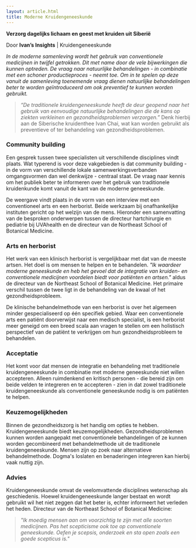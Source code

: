```yaml
---
layout: article.html
title: Moderne Kruidengeneeskunde
---
```


**Verzorg dagelijks lichaam en geest met kruiden uit Siberië**

Door **Ivan’s Insights** | Kruidengeneeskunde

_In de moderne samenleving wordt het gebruik van conventionele medicijnen in twijfel getrokken. Dit met name door de vele bijwerkingen die kunnen optreden. De vraag naar natuurlijke behandelingen - in combinatie met een schoner productieproces - neemt toe. Om in te spelen op deze vanuit de samenleving toenemende vraag dienen natuurlijke behandelingen beter te worden geïntroduceerd om ook preventief te kunnen worden gebruikt._

> _“De traditionele kruidengeneeskunde heeft de deur geopend naar het gebruik van eenvoudige natuurlijke behandelingen die de kans op ziekten verkleinen en gezondheidsproblemen verzorgen.”_ Denk hierbij aan de Siberische kruidenthee Ivan Chai, wat kan worden gebruikt als preventieve of ter behandeling van gezondheidsproblemen. 

### Community building 
Een gesprek tussen twee specialisten uit verschillende disciplines vindt plaats. Wat typerend is voor deze vakgebieden is dat community building - in de vorm van verschillende lokale samenwerkingsverbanden omgangsvormen dan wel denkwijze - centraal staat. De vraag naar kennis om het publiek beter te informeren over het gebruik van traditionele kruidenkunde komt vanuit de kant van de moderne geneeskunde. 

De weergave vindt plaats in de vorm van een interview met een conventioneel arts en een herborist. Beide werkzaam bij onafhankelijke instituten gericht op het welzijn van de mens. Hieronder een samenvatting van de besproken onderwerpen tussen de directeur hartchirurgie en pediatrie bij UVAhealth en de directeur van de Northeast School of Botanical Medicine.

### Arts en herborist
Het werk van een klinisch herborist is vergelijkbaar met dat van de meeste artsen. Het doel is om mensen te helpen en te behandelen. _"Ik waardeer moderne geneeskunde en heb het gevoel dat de integratie van kruiden- en conventionele medicijnen voordelen biedt voor patiënten en artsen."_ aldus de directeur van de Northeast School of Botanical Medicine. Het primaire verschil tussen de twee ligt in de behandeling van de kwaal of het gezondheidsprobleem. 

De klinische behandelmethode van een herborist is over het algemeen minder gespecialiseerd op één specifiek gebied. Waar een conventionele arts een patiënt doorverwijst naar een medisch specialist, is een herborist meer geneigd om een breed scala aan vragen te stellen om een holistisch perspectief van de patiënt te verkrijgen om hun gezondheidsprobleem te behandelen.

### Acceptatie
Het komt voor dat mensen de integratie en behandeling met traditionele kruidengeneeskunde in combinatie met moderne geneeskunde niet willen accepteren. Alleen ruimdenkend en kritisch personen - die bereid zijn om beide velden te integreren en te accepteren - zien in dat zowel traditionele kruidengeneeskunde als conventionele geneeskunde nodig is om patiënten te helpen.

### Keuzemogelijkheden
Binnen de gezondheidszorg is het handig om opties te hebben. Kruidengeneeskunde biedt keuzemogelijkheden. Gezondheidsproblemen kunnen worden aangepakt met conventionele behandelingen of ze kunnen worden gecombineerd met behandelmethode uit de traditionele kruidengeneeskunde. Mensen zijn op zoek naar alternatieve behandelmethode. Dogma's loslaten en benaderingen integreren kan hierbij vaak nuttig zijn.

### Advies
Kruidengeneeskunde omvat de veelomvattende disciplines wetenschap als geschiedenis. Hoewel kruidengeneeskunde langer bestaat en wordt gebruikt wil het niet zeggen dat het beter is, echter informeert het verleden het heden. Directeur van de Northeast School of Botanical Medicine: 

>_"Ik moedig mensen aan om voorzichtig te zijn met alle soorten medicijnen. Pas het scepticisme ook toe op conventionele geneeskunde. Oefen je scepsis, onderzoek en sta open zoals een goede scepticus is."_
